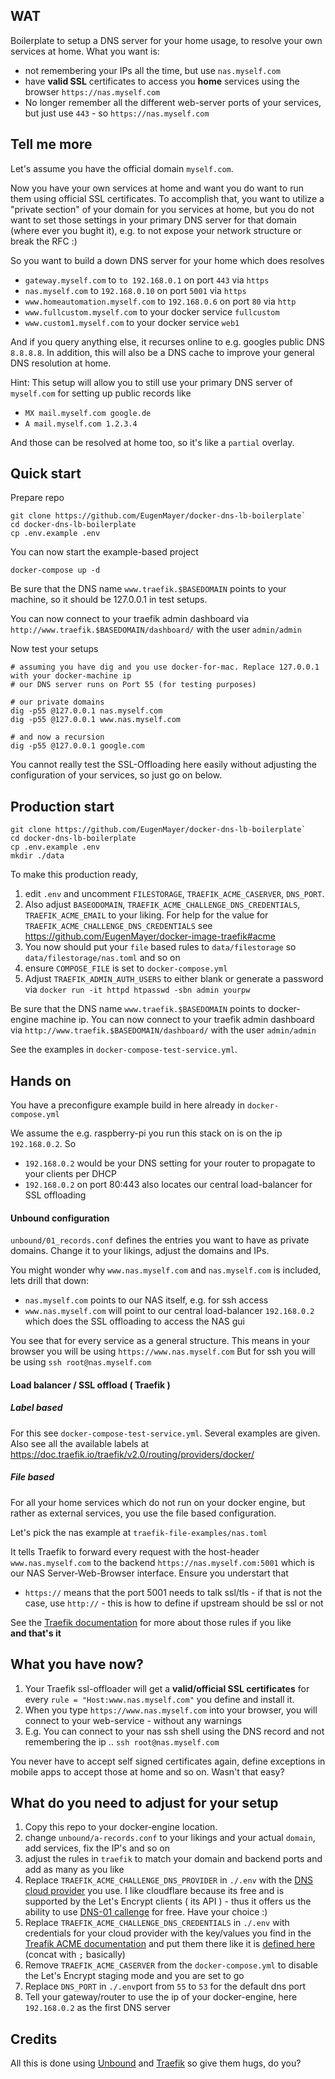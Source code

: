 ## WAT

Boilerplate to setup a DNS server for your home usage, to resolve your own services at home.
What you want is:

 - not remembering your IPs all the time, but use `nas.myself.com`
 - have **valid SSL** certificates to access you **home** services using the browser `https://nas.myself.com`
 - No longer remember all the different web-server ports of your services, but just use `443` - so `https://nas.myself.com`
 
## Tell me more
Let's assume you have the official domain `myself.com`.
 
Now you have your own services at home and want you do want to run them using official SSL certificates.
To accomplish that, you want to utilize a "private section" of your domain for you services at home, but you do not want to 
set those settings in your primary DNS server for that domain (where ever you bught it), e.g. to not expose your network structure
or break the RFC :)

So you want to build a down DNS server for your home which does resolves

 - `gateway.myself.com` to `to 192.168.0.1` on port `443` via `https`
 - `nas.myself.com`  to `192.168.0.10` on port `5001` via `https`
 - `www.homeautomation.myself.com` to `192.168.0.6` on port `80` via `http`
 - `www.fullcustom.myself.com` to your docker service `fullcustom`
 - `www.custom1.myself.com` to your docker service `web1`

 
And if you query anything else, it recurses online to e.g. googles public DNS `8.8.8.8`. 
In addition, this will also be a DNS cache to improve your general DNS resolution at home.

Hint: This setup will allow you to still use your primary DNS server of `myself.com` for setting up public records like

 - `MX mail.myself.com google.de`
 - `A mail.myself.com 1.2.3.4`
 
And those can be resolved at home too, so it's like a `partial` overlay.

## Quick start

Prepare repo
```console
git clone https://github.com/EugenMayer/docker-dns-lb-boilerplate`
cd docker-dns-lb-boilerplate
cp .env.example .env
```

You can now start the example-based project

```console
docker-compose up -d
```

Be sure that the DNS name `www.traefik.$BASEDOMAIN` points to your machine, so it should be 127.0.0.1 in test setups.

You can now connect to your traefik admin dashboard via `http://www.traefik.$BASEDOMAIN/dashboard/` with the user `admin/admin`

Now test your setups 

```console
# assuming you have dig and you use docker-for-mac. Replace 127.0.0.1 with your docker-machine ip
# our DNS server runs on Port 55 (for testing purposes)

# our private domains
dig -p55 @127.0.0.1 nas.myself.com
dig -p55 @127.0.0.1 www.nas.myself.com

# and now a recursion
dig -p55 @127.0.0.1 google.com
```
You cannot really test the SSL-Offloading here easily without adjusting the configuration of your services, so just go on below. 

## Production start

```console
git clone https://github.com/EugenMayer/docker-dns-lb-boilerplate`
cd docker-dns-lb-boilerplate
cp .env.example .env
mkdir ./data
```

To make this production ready,
 1. edit `.env` and uncomment `FILESTORAGE`, `TRAEFIK_ACME_CASERVER`, `DNS_PORT`.
 2. Also adjust `BASEODOMAIN`, `TRAEFIK_ACME_CHALLENGE_DNS_CREDENTIALS`, `TRAEFIK_ACME_EMAIL` to your liking. For help for the value for `TRAEFIK_ACME_CHALLENGE_DNS_CREDENTIALS` see https://github.com/EugenMayer/docker-image-traefik#acme
 3. You now should put your `file` based rules to `data/filestorage` so `data/filestorage/nas.toml` and so on
 4. ensure `COMPOSE_FILE` is set to `docker-compose.yml`
 5. Adjust `TRAEFIK_ADMIN_AUTH_USERS` to either blank or generate a password via `docker run -it httpd htpasswd -sbn admin yourpw`


Be sure that the DNS name `www.traefik.$BASEDOMAIN` points to docker-engine machine ip.
You can now connect to your traefik admin dashboard via `http://www.traefik.$BASEDOMAIN/dashboard/` with the user `admin/admin`

See the examples in `docker-compose-test-service.yml`.

## Hands on
 
You have a preconfigure example build in here already in `docker-compose.yml`

We assume the e.g. raspberry-pi you run this stack on is on the ip `192.168.0.2`. So

- `192.168.0.2` would be your DNS setting for your router to propagate to your clients per DHCP
- `192.168.0.2` on port 80:443 also locates our central load-balancer for SSL offloading
 
#### Unbound configuration
`unbound/01_records.conf` defines the entries you want to have as private domains.
Change it to your likings, adjust the domains and IPs.

You might wonder why `www.nas.myself.com` and `nas.myself.com` is included, lets drill that down:

- `nas.myself.com` points to our NAS itself, e.g. for ssh access
- `www.nas.myself.com` will point to our central load-balancer `192.168.0.2` which does the SSL offloading to access the NAS gui

You see that for every service as a general structure. 
This means in your browser you will be using `https://www.nas.myself.com`
But for ssh you will be using `ssh root@nas.myself.com`
   

#### Load balancer / SSL offload ( Traefik )

##### Label based

For this see `docker-compose-test-service.yml`. Several examples are given.
Also see all the available labels at https://doc.traefik.io/traefik/v2.0/routing/providers/docker/

##### File based
For all your home services which do not run on your docker engine, but rather as external services, you use the file based configuration.

Let's pick the nas example at `traefik-file-examples/nas.toml`

It tells Traefik to forward every request with the host-header `www.nas.myself.com` to the backend `https://nas.myself.com:5001` which is our NAS Server-Web-Browser interface. Ensure you understart that
- `https://` means that the port 5001 needs to talk ssl/tls - if that is not the case, use `http://` - this is how to define if upstream should be ssl or not

See the [Traefik documentation](https://docs.traefik.io/configuration/backends/file/) for more about those rules if you like  
**and that's it** 


## What you have now?

1. Your Traefik ssl-offloader will get a **valid/official SSL certificates** for every `rule = "Host:www.nas.myself.com"` you define and install it.
1. When you type `https://www.nas.myself.com` into your browser, you will connect to your web-service - without any warnings
1. E.g. You can connect to your nas ssh shell using the DNS record and not remembering the ip .. `ssh root@nas.myself.com`

You never have to accept self signed certificates again, define exceptions in mobile apps to accept those at home and so on.
Wasn't that easy?

## What do you need to adjust for your setup
1. Copy this repo to your docker-engine location.
1. change `unbound/a-records.conf` to your likings and your actual `domain`, add services, fix the IP's and so on
2. adjust the rules in `traefik` to match your domain and backend ports and add as many as you like
3. Replace `TRAEFIK_ACME_CHALLENGE_DNS_PROVIDER` in `./.env` with the [DNS cloud provider](https://doc.traefik.io/traefik/https/acme/#providers) you use. I like cloudflare because its free and is supported by the Let's Encrypt clients ( its API ) - thus it offers us the ability to use [DNS-01 callenge](https://www.eff.org/de/deeplinks/2018/02/technical-deep-dive-securing-automation-acme-dns-challenge-validation) for free. Have your choice :)
4. Replace `TRAEFIK_ACME_CHALLENGE_DNS_CREDENTIALS` in `./.env` with credentials for your cloud provider with the key/values you find in the [Treafik ACME documentation](https://docs.traefik.io/configuration/acme/#provider) and put them there like it is [defined here](https://github.com/EugenMayer/docker-image-traefik#acme) (concat with `;` basically)
5. Remove `TRAEFIK_ACME_CASERVER` from the `docker-compose.yml` to disable the Let's Encrypt staging mode and you are set to go
6. Replace `DNS_PORT` in `./.env`port from `55` to `53` for the default dns port
7. Tell your gateway/router to use the ip of your docker-engine, here `192.168.0.2` as the first DNS server
 
## Credits

All this is done using [Unbound](https://nlnetlabs.nl/projects/unbound/about/) and [Traefik](https://traefik.io/) so give them hugs, do you?
